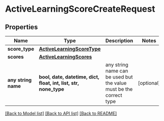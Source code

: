 # ActiveLearningScoreCreateRequest


## Properties
Name | Type | Description | Notes
------------ | ------------- | ------------- | -------------
**score_type** | [**ActiveLearningScoreType**](ActiveLearningScoreType.md) |  | 
**scores** | [**ActiveLearningScores**](ActiveLearningScores.md) |  | 
**any string name** | **bool, date, datetime, dict, float, int, list, str, none_type** | any string name can be used but the value must be the correct type | [optional]

[[Back to Model list]](../README.md#documentation-for-models) [[Back to API list]](../README.md#documentation-for-api-endpoints) [[Back to README]](../README.md)


